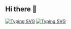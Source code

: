 ## Hi there 👋
[![Typing SVG](https://readme-typing-svg.herokuapp.com?font=Fira+Code&pause=1000&center=true&width=435&lines=Sebasti%C3%A1n+Correa)](https://git.io/typing-svg)
[![Typing SVG](https://readme-typing-svg.herokuapp.com?font=Fira+Code&pause=1000&vCenter=true&width=435&lines=Ingeniero+en+proceso)](https://git.io/typing-svg)
<!--
**SebassBarreto/SebassBarreto** is a ✨ _special_ ✨ repository because its `README.md` (this file) appears on your GitHub profile.

Here are some ideas to get you started:

- 🔭 I’m currently working on ...
- 🌱 I’m currently learning ...
- 👯 I’m looking to collaborate on ...
- 🤔 I’m looking for help with ...
- 💬 Ask me about ...
- 📫 How to reach me: ...
- 😄 Pronouns: ...
- ⚡ Fun fact: ...
-->
